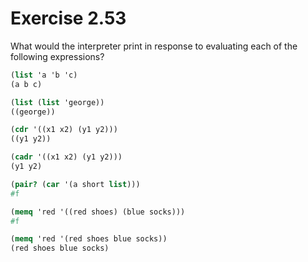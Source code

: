 # Exercise 2.53

What would the interpreter print in response to evaluating each of the following expressions?

```scheme
(list 'a 'b 'c)
(a b c)

(list (list 'george))
((george))

(cdr '((x1 x2) (y1 y2)))
((y1 y2))

(cadr '((x1 x2) (y1 y2)))
(y1 y2)

(pair? (car '(a short list)))
#f

(memq 'red '((red shoes) (blue socks)))
#f

(memq 'red '(red shoes blue socks))
(red shoes blue socks)
```
